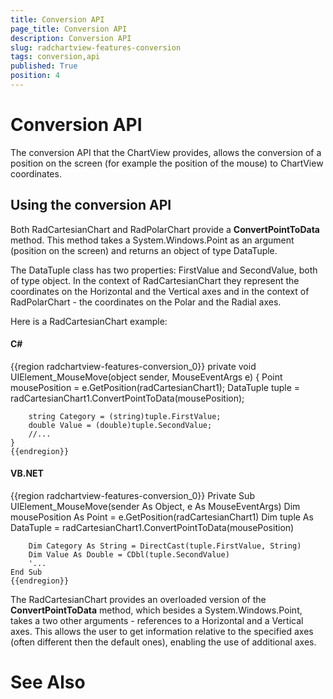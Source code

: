 ```yaml
---
title: Conversion API
page_title: Conversion API
description: Conversion API
slug: radchartview-features-conversion
tags: conversion,api
published: True
position: 4
---
```


# Conversion API



The conversion API that the ChartView provides, allows the conversion of a position on the screen (for example the position of the mouse) to ChartView coordinates.
      

## Using the conversion API

Both RadCartesianChart and RadPolarChart provide a __ConvertPointToData__ method.
          This method takes a System.Windows.Point as an argument (position on the screen) and returns an object of type DataTuple.
        

The DataTuple class has two properties: FirstValue and SecondValue, both of type object. In the context of RadCartesianChart
          they represent the coordinates on the Horizontal and the Vertical axes and in the context of RadPolarChart - the coordinates on the Polar and the Radial axes.
        

Here is a RadCartesianChart example:
        

#### __C#__

{{region radchartview-features-conversion_0}}
	private void UIElement_MouseMove(object sender, MouseEventArgs e)
	{
	    Point mousePosition = e.GetPosition(radCartesianChart1);
	    DataTuple tuple = radCartesianChart1.ConvertPointToData(mousePosition);
	
	    string Category = (string)tuple.FirstValue;
	    double Value = (double)tuple.SecondValue;
	    //...
	}
	{{endregion}}



#### __VB.NET__

{{region radchartview-features-conversion_0}}
	Private Sub UIElement_MouseMove(sender As Object, e As MouseEventArgs)
		Dim mousePosition As Point = e.GetPosition(radCartesianChart1)
		Dim tuple As DataTuple = radCartesianChart1.ConvertPointToData(mousePosition)
	
		Dim Category As String = DirectCast(tuple.FirstValue, String)
		Dim Value As Double = CDbl(tuple.SecondValue)
		'...
	End Sub
	{{endregion}}



The RadCartesianChart provides an overloaded version of the __ConvertPointToData__ method,
          which besides a System.Windows.Point, takes a two other arguments - references to a Horizontal and a Vertical axes.
          This allows the user to get information relative to the specified axes (often different then the default ones), enabling the use of additional axes.
        

# See Also
